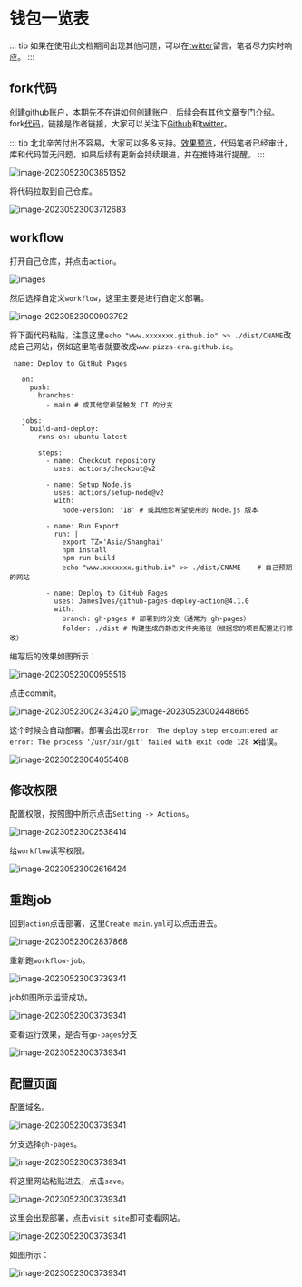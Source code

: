 # 钱包一览表

::: tip
如果在使用此文档期间出现其他问题，可以在[twitter](https://twitter.com/Mo_Wmusk)留言，笔者尽力实时响应。
:::

## fork代码

创建github账户，本期先不在讲如何创建账户，后续会有其他文章专门介绍。
fork[代码](https://github.com/wxtsky/MyWalletScan)，链接是作者链接，大家可以关注下[Github](https://github.com/wxtsky/MyWalletScan)和[twitter](https://twitter.com/jingluo0)。

::: tip
北北辛苦付出不容易，大家可以多多支持。[效果预览](https://bitboxtools.github.io/#/zksync)，代码笔者已经审计，库和代码暂无问题，如果后续有更新会持续跟进，并在推特进行提醒。
:::

![image-20230523003851352](./images/image-20230523003851352.png)

将代码拉取到自己仓库。

![image-20230523003712683](./images/image-20230523003712683.png)

## workflow

打开自己仓库，并点击`action`。

![images](./images/image-20230523003739341.png)

然后选择自定义`workflow`，这里主要是进行自定义部署。

![image-20230523000903792](./images/image-20230523000903792.png)

将下面代码粘贴，注意这里` echo "www.xxxxxxx.github.io" >> ./dist/CNAME `改成自己网站，例如这里笔者就要改成`www.pizza-era.github.io`。

```shell
 name: Deploy to GitHub Pages
   
   on:
     push:
       branches:
         - main # 或其他您希望触发 CI 的分支
   
   jobs:
     build-and-deploy:
       runs-on: ubuntu-latest
   
       steps:
         - name: Checkout repository
           uses: actions/checkout@v2
   
         - name: Setup Node.js
           uses: actions/setup-node@v2
           with:
             node-version: '18' # 或其他您希望使用的 Node.js 版本
   
         - name: Run Export
           run: |
             export TZ='Asia/Shanghai'
             npm install
             npm run build
             echo "www.xxxxxxx.github.io" >> ./dist/CNAME    # 自己预期的网站
   
         - name: Deploy to GitHub Pages
           uses: JamesIves/github-pages-deploy-action@4.1.0
           with:
             branch: gh-pages # 部署到的分支（通常为 gh-pages）
             folder: ./dist # 构建生成的静态文件夹路径（根据您的项目配置进行修改）
```

编写后的效果如图所示：

![image-20230523000955516](./images/image-20230523000955516.png)

点击commit。

![image-20230523002432420](./images/image-20230523002432420.png)
![image-20230523002448665](./images/image-20230523002448665.png)

这个时候会自动部署。部署会出现`Error: The deploy step encountered an error: The process '/usr/bin/git' failed with exit code 128 ❌`错误。

![image-20230523004055408](./images/image-20230523004055408.png)

## 修改权限

配置权限，按照图中所示点击`Setting -> Actions`。

![image-20230523002538414](./images/image-20230523002538414.png)

给`workflow`读写权限。

![image-20230523002616424](./images/image-20230523002616424.png)

## 重跑job

回到`action`点击部署，这里`Create main.yml`可以点击进去。

![image-20230523002837868](./images/image-20230523002837868.png)

重新跑`workflow-job`。

![image-20230523003739341](./images/image-20230523004154424.png)

job如图所示运营成功。

![image-20230523003739341](./images/image-20230523003034123.png)

查看运行效果，是否有`gp-pages`分支

![image-20230523003739341](./images/image-20230523004247529.png)

## 配置页面

配置域名。

![image-20230523003739341](./images/image-20230523004322713.png)

分支选择`gh-pages`。

![image-20230523003739341](./images/image-20230523003248224.png)

将这里网站粘贴进去，点击`save`。

![image-20230523003739341](./images/image-20230523005215424.png)

这里会出现部署，点击`visit site`即可查看网站。

![image-20230523003739341](./images/image-20230523004429886.png)

如图所示：

![image-20230523003739341](./images/image-20230523004521392.png)
